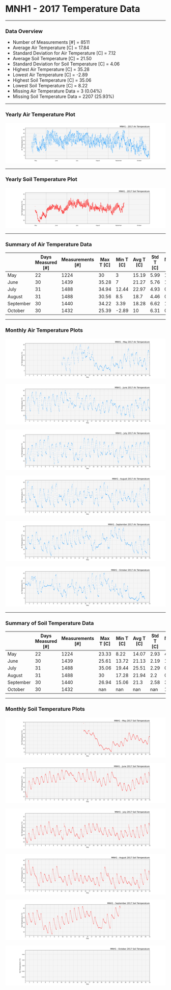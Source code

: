 # MNH1 - 2017 Temperature Data

***

### Data Overview

- Number of Measurements [#] = 8511
- Average Air Temperature [C] = 17.84
- Standard Deviation for Air Temperature [C] = 7.12
- Average Soil Temperature [C] = 21.50
- Standard Deviation for Soil Temperature [C] = 4.06
- Highest Air Temperature [C] = 35.28
- Lowest Air Temperature [C] = -2.89
- Highest Soil Temperature [C] = 35.06
- Lowest Soil Temperature [C] = 8.22
- Missing Air Temperature Data = 3 (0.04%)
- Missing Soil Temperature Data = 2207 (25.93%)

***

### Yearly Air Temperature Plot

![](2017_Air_Temperature_Scatter_Plot.png)

***

### Yearly Soil Temperature Plot

![](2017_Soil_Temperature_Scatter_Plot.png)

***

### Summary of Air Temperature Data

|           |   Days Measured [#] |   Measurements [#] |   Max T [C] |   Min T [C] |   Avg T [C] |   Std T [C] |   Missing [C] |   Missing [%] |
|-----------|---------------------|--------------------|-------------|-------------|-------------|-------------|---------------|---------------|
| May       |                  22 |               1224 |       30    |        3    |       15.19 |        5.99 |             1 |          0.08 |
| June      |                  30 |               1439 |       35.28 |        7    |       21.27 |        5.76 |             1 |          0.07 |
| July      |                  31 |               1488 |       34.94 |       12.44 |       22.97 |        4.93 |             0 |          0    |
| August    |                  31 |               1488 |       30.56 |        8.5  |       18.7  |        4.46 |             0 |          0    |
| September |                  30 |               1440 |       34.22 |        3.39 |       18.28 |        6.62 |             1 |          0.07 |
| October   |                  30 |               1432 |       25.39 |       -2.89 |       10    |        6.31 |             0 |          0    |

***

### Monthly Air Temperature Plots

![](05_2017_Air_Temperature_Scatter_Plot.png)

![](06_2017_Air_Temperature_Scatter_Plot.png)

![](07_2017_Air_Temperature_Scatter_Plot.png)

![](08_2017_Air_Temperature_Scatter_Plot.png)

![](09_2017_Air_Temperature_Scatter_Plot.png)

![](10_2017_Air_Temperature_Scatter_Plot.png)

***

### Summary of Soil Temperature Data

|           |   Days Measured [#] |   Measurements [#] |   Max T [C] |   Min T [C] |   Avg T [C] |   Std T [C] |   Missing [C] |   Missing [%] |
|-----------|---------------------|--------------------|-------------|-------------|-------------|-------------|---------------|---------------|
| May       |                  22 |               1224 |       23.33 |        8.22 |       14.07 |        2.93 |           435 |         35.54 |
| June      |                  30 |               1439 |       25.61 |       13.72 |       21.13 |        2.19 |             1 |          0.07 |
| July      |                  31 |               1488 |       35.06 |       19.44 |       25.51 |        2.29 |             0 |          0    |
| August    |                  31 |               1488 |       30    |       17.28 |       21.94 |        2.2  |             0 |          0    |
| September |                  30 |               1440 |       26.94 |       15.06 |       21.3  |        2.58 |           339 |         23.54 |
| October   |                  30 |               1432 |      nan    |      nan    |      nan    |      nan    |          1432 |        100    |

***

### Monthly Soil Temperature Plots

![](05_2017_Soil_Temperature_Scatter_Plot.png)

![](06_2017_Soil_Temperature_Scatter_Plot.png)

![](07_2017_Soil_Temperature_Scatter_Plot.png)

![](08_2017_Soil_Temperature_Scatter_Plot.png)

![](09_2017_Soil_Temperature_Scatter_Plot.png)

![](10_2017_Soil_Temperature_Scatter_Plot.png)

